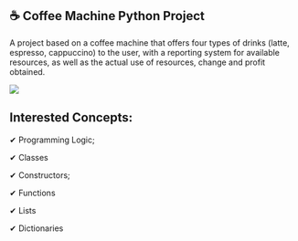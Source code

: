 ## ☕ Coffee Machine Python Project
A project based on a coffee machine that offers four types of drinks (latte, espresso, cappuccino) to the user, with a reporting system for available resources, as well as the actual use of resources, change and profit obtained.

<div>
  <img src="https://github.com/henriiquejoaao/coffe_machine_system_python/assets/156923164/64baa8b9-e53c-487d-a124-20e5290df045"
</div>

## Interested Concepts:

✔ Programming Logic;

✔ Classes

✔ Constructors;

✔ Functions

✔ Lists

✔ Dictionaries
